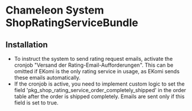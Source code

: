 Chameleon System ShopRatingServiceBundle
========================================

Installation
------------

* To instruct the system to send rating request emails, activate the cronjob "Versand der Rating-Email-Aufforderungen".
  This can be omitted if EKomi is the only rating service in usage, as EKomi sends these emails automatically.
* If the cronjob is active, you need to implement custom logic to set the field
  'pkg_shop_rating_service_order_completely_shipped' in the order table after the order is shipped completely. Emails
  are sent only if this field is set to true.

